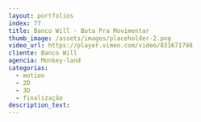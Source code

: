 ```yaml
---
layout: portfolios
index: 77
title: Banco Will - Bota Pra Movimentar
thumb_image: /assets/images/placeholder-2.png
video_url: https://player.vimeo.com/video/831671798
cliente: Banco Will
agencia: Monkey-land
categorias:
  - motion
  - 2D
  - 3D
  - finalização
description_text:
---
```

